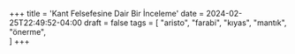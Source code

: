 +++
title = 'Kant Felsefesine Dair Bir İnceleme'
date = 2024-02-25T22:49:52-04:00
draft = false
tags = [
    "aristo",
    "farabi",
    "kıyas",
    "mantık",
    "önerme",   
]
+++
